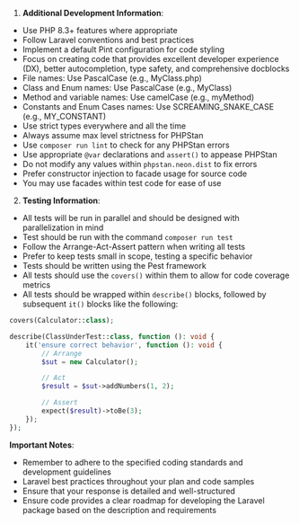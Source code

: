1. **Additional Development Information**:

- Use PHP 8.3+ features where appropriate
- Follow Laravel conventions and best practices
- Implement a default Pint configuration for code styling
- Focus on creating code that provides excellent developer experience (DX), better autocompletion, type safety, and
  comprehensive docblocks
- File names: Use PascalCase (e.g., MyClass.php)
- Class and Enum names: Use PascalCase (e.g., MyClass)
- Method and variable names: Use camelCase (e.g., myMethod)
- Constants and Enum Cases names: Use SCREAMING_SNAKE_CASE (e.g., MY_CONSTANT)
- Use strict types everywhere and all the time
- Always assume max level strictness for PHPStan
- Use `composer run lint` to check for any PHPStan errors
- Use appropriate `@var` declarations and `assert()` to appease PHPStan
- Do not modify any values within `phpstan.neon.dist` to fix errors
- Prefer constructor injection to facade usage for source code
- You may use facades within test code for ease of use

2. **Testing Information**:

- All tests will be run in parallel and should be designed with parallelization in mind
- Test should be run with the command `composer run test`
- Follow the Arrange-Act-Assert pattern when writing all tests
- Prefer to keep tests small in scope, testing a specific behavior
- Tests should be written using the Pest framework
- All tests should use the `covers()` within them to allow for code coverage metrics
- All tests should be wrapped within `describe()` blocks, followed by subsequent `it()` blocks like the following:

```php
covers(Calculator::class);

describe(ClassUnderTest::class, function (): void {
    it('ensure correct behavior', function (): void {
        // Arrange
        $sut = new Calculator();

        // Act
        $result = $sut->addNumbers(1, 2);

        // Assert
        expect($result)->toBe(3);
    });
});
```

**Important Notes**:

- Remember to adhere to the specified coding standards and development guidelines
- Laravel best practices throughout your plan and code samples
- Ensure that your response is detailed and well-structured
- Ensure code provides a clear roadmap for developing the Laravel package based on the description and requirements